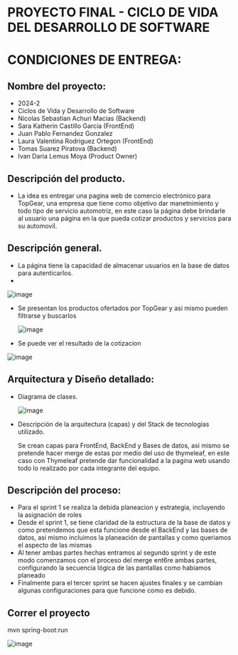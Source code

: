# PROYECTO FINAL - CICLO DE VIDA DEL DESARROLLO DE SOFTWARE

# CONDICIONES DE ENTREGA:
## Nombre del proyecto:
- 2024-2
- Ciclos de Vida y Desarrollo de Software
- Nicolas Sebastian Achuri Macias (Backend)
- Sara Katherin Castillo Garcia (FrontEnd)
- Juan Pablo Fernandez Gonzalez 
- Laura Valentina Rodriguez Ortegon (FrontEnd)
- Tomas Suarez Piratova (Backend)
- Ivan Daria Lemus Moya (Product Owner)

## Descripción del producto.
 - La idea es entregar una pagina web de comercio electrónico para TopGear, una empresa que tiene como objetivo dar manetnimiento y todo tipo de servicio automotriz, en este caso la página debe brindarle al usuario una página en la que pueda cotizar productos y servicios para su automovil.

## Descripción general.
- La página tiene la capacidad de almacenar usuarios en la base de datos para autenticarlos.
- 
 ![image](https://github.com/lilP0x/cvds-2024-I-prj-final/assets/143991834/0074b06b-3a0e-4960-b161-87e0aecbeb02)

- Se presentan los productos ofertados por TopGear y asi mismo pueden filtrarse y buscarlos

  ![image](https://github.com/lilP0x/cvds-2024-I-prj-final/assets/143991834/d1d96476-214c-4241-a28d-c1123bdb4696)

- Se puede ver el resultado de la cotizacion

![image](https://github.com/lilP0x/cvds-2024-I-prj-final/assets/143991834/8c15f4e3-5796-4614-897a-effd3bae0486)

## Arquitectura y Diseño detallado:
 - Diagrama de clases.

   ![image](https://github.com/lilP0x/cvds-2024-I-prj-final/assets/143991834/532cd48e-9d8b-4a93-b04c-de026421c0e3)

 - Descripción de la arquitectura (capas) y del Stack de tecnologías utilizado.

   Se crean capas para FrontEnd, BackEnd y Bases de datos, asi mismo se pretende hacer merge de estas por medio del uso de thymeleaf, en este caso con Thymeleaf pretende dar funcionalidad a la pagina web usando todo lo realizado por cada integrante del equipo.


## Descripción del proceso:
 - Para el sprint 1 se realiza la debida planeacion y estrategia, incluyendo la asignación de roles
 - Desde el sprint 1, se tiene claridad de la estructura de la base de datos y como pretendemos que esta funcione desde el BackEnd y las bases de datos, asi mismo incluimos la planeación de pantallas y como queriamos el aspecto de las mismas
 - Al tener ambas partes hechas entramos al segundo sprint y de este modo comenzamos con el proceso del merge ent6re ambas partes, configurando la secuencia lógica de las pantallas como habiamos planeado
 - Finalmente para el tercer sprint se hacen ajustes finales y se cambian algunas configuraciones para que funcione como es debido.
 

## Correr el proyecto 

mvn spring-boot:run

![image](https://github.com/lilP0x/cvds-2024-I-prj-final/assets/143991834/dfa8de6f-7d36-4e28-8f5f-cb4f01f62481)

